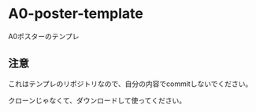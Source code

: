 # A0-poster-template
A0ポスターのテンプレ

## 注意

これはテンプレのリポジトリなので、自分の内容でcommitしないでください。

クローンじゃなくて、ダウンロードして使ってください。
